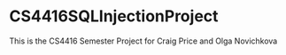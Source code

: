 # CS4416SQLInjectionProject
This is the CS4416 Semester Project for Craig Price and Olga Novichkova
